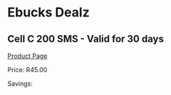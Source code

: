 
# Ebucks Dealz
## Cell C 200 SMS - Valid for 30 days
[Product Page](https://www.ebucks.com/web/shop/productSelected.do?prodId=1028832003&catId=300)

Price: R45.00

Savings: 


	